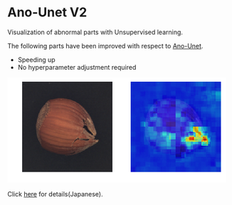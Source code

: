# Ano-Unet V2
Visualization of abnormal parts with Unsupervised learning.
 
The following parts have been improved with respect to [Ano-Unet]().
+ Speeding up
+ No hyperparameter adjustment required

![fig1](https://github.com/shinmura0/PConv-Keras/blob/master/image.png "fig1")

Click [here](https://qiita.com/shinmura0/items/742adb4faefcfc8dd5cb) for details(Japanese).
